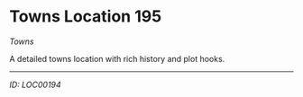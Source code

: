 # Towns Location 195

*Towns*

A detailed towns location with rich history and plot hooks.

---
*ID: LOC00194*
